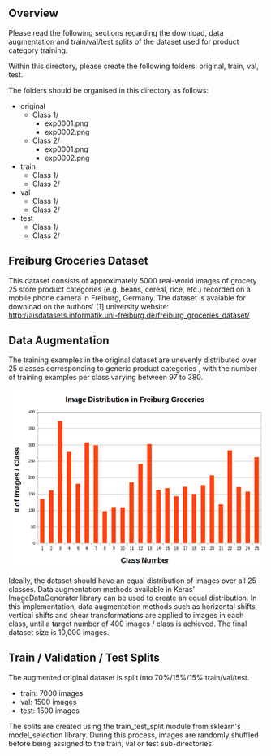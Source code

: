 ## Overview
Please read the following sections regarding the download, data augmentation and train/val/test splits of the dataset used for product category training.

Within this directory, please create the following folders: original, train, val, test.

The folders should be organised in this directory as follows:

- original
  - Class 1/
    - exp0001.png
    - exp0002.png
  - Class 2/
    - exp0001.png
    - exp0002.png
- train
   - Class 1/
   - Class 2/
- val
   - Class 1/
   - Class 2/
- test
   - Class 1/
   - Class 2/

## Freiburg Groceries Dataset
This dataset consists of approximately 5000 real-world images of grocery 25 store product categories (e.g. beans, cereal, rice, etc.) recorded on a mobile phone camera in Freiburg, Germany. The dataset is avaiable for download on the authors' [1] university website: http://aisdatasets.informatik.uni-freiburg.de/freiburg_groceries_dataset/

## Data Augmentation
The training examples in the original dataset are unevenly distributed over 25 classes corresponding to generic product
categories , with the number of training examples per class varying between 97 to 380.

![alt text](freiburg_groceries_image_distribution.png)

Ideally, the dataset should have an equal distribution of images over all 25 classes. Data augmentation methods available in Keras' ImageDataGenerator library can be used to create an equal distribution. In this implementation, data augmentation methods such as horizontal shifts, vertical shifts and shear transformations are applied to images in each class, until a target number of 400 images / class is achieved. The final dataset size is 10,000 images.

## Train / Validation / Test Splits
The augmented original dataset is split into 70%/15%/15% train/val/test.

- train: 7000 images
- val: 1500 images
- test: 1500 images

The splits are created using the train_test_split module from sklearn's model_selection library. During this process, images are randomly shuffled before being assigned to the train, val or test sub-directories.
